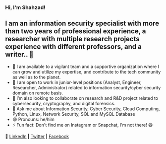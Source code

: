 ### Hi, I'm Shahzad! 

## I am an information security specialist with more than two years of professional experience, a researcher with multiple research projects experience with different professors, and a writer.. 👋

- 🔭 I am available to a vigilant team and a supportive organization where I can grow and utilize my expertise, and contribute to the tech community as well as to the planet. 
- 🌱 I am open to work in junior-level positions (Analyst, Engineer, Researcher, Administrator) related to information security/cyber security domain on remote basis.
- 👯 I’m also looking to collaborate on research and R&D project related to cybersecurity, cryptography, and digital forensics.
- 💬 Ask me about Information Security,  Cyber Security, Cloud Computing, Python, Linux, Network Security, SQL and MySQL Database
- 😄 Pronouns: he/him
- ⚡ Fun fact: Don't find me on Instagram or Snapchat, I'm not there! 😄


👔 [LinkedIn][linkedin] **|**
   [Twitter][twitter] **|**
   [Facebook][facebook] 

[linkedin]: https://www.linkedin.com/in/mirshahzad/
[twitter]: https://twitter.com/mirshahzadahmed
[facebook]: https://www.facebook.com/mirshahzad007
